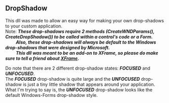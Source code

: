 ## DropShadow
This dll was made to allow an easy way for making your own drop-shadows to your custom application.<br/>
Note: ***These drop-shadows require 2 methods (CreateWNDParams(), CreateDropShadow()) to be called within a control's code or a Form.<br/>
&nbsp;&nbsp;&nbsp;&nbsp;&nbsp;&nbsp;&nbsp;&nbsp;&nbsp;&nbsp;Also, these drop-shadows will always be default to the Windows drop-shadows that were designed by Microsoft.<br/>
&nbsp;&nbsp;&nbsp;&nbsp;&nbsp;&nbsp;&nbsp;&nbsp;&nbsp;&nbsp;This dll was meant to be an add-on to XFrame, so please do make sure to tell a friend about [XFrame](https://github.com/sh4d0w4RCH3R415/XFrame/).***

Do note that there are 2 different drop-shadow states: ***FOCUSED*** and ***UNFOCUSED***.<br/>
The ***FOCUSED*** drop-shadow is quite large and the ***UNFOCUSED*** drop-shadow is just a tiny little shadow that appears around your application.<br/>
What I'm trying to say is, the ***UNFOCUSED*** drop-shadow looks like the default Windows-Forms drop-shadow style.<br/>
